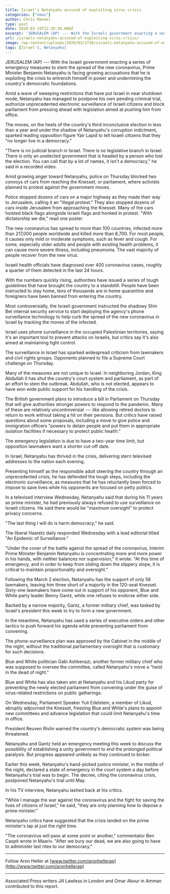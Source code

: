 ```yaml
---
title: Israel's Netanyahu accused of exploiting virus crisis
categories: ["news"]
author: Chris Manoel
type: post
date: 2020-03-19T12:20:38.000Z
excerpt: 'JERUSALEM (AP) --- With the Israeli government enacting a series of emergency measures to stem the spread of the new coronavirus, Prime Minister Benjamin Netanyahu is facing growing accusations that he is exploiting the crisis to entrench himself in power and undermining the country''s democratic foundations. Amid a wave of sweeping restrictions that have put Israel&hellip; '
url: /israels-netanyahu-accused-of-exploiting-virus-crisis/
image: /wp-content/uploads/2020/03/3738/israels-netanyahu-accused-of-exploiting-virus-crisis.jpg
tags: [Israel's, Netanyahu]
---
```


JERUSALEM (AP) --- With the Israeli government enacting a series of emergency measures to stem the spread of the new coronavirus, Prime Minister Benjamin Netanyahu is facing growing accusations that he is exploiting the crisis to entrench himself in power and undermining the country's democratic foundations.

Amid a wave of sweeping restrictions that have put Israel in near shutdown mode, Netanyahu has managed to postpone his own pending criminal trial, authorize unprecedented electronic surveillance of Israeli citizens and block parliament from pressing ahead with legislation aimed at pushing him from office.

The moves, on the heels of the country's third inconclusive election in less than a year and under the shadow of Netanyahu's corruption indictment, sparked leading opposition figure Yair Lapid to tell Israeli citizens that they "no longer live in a democracy."

"There is no judicial branch in Israel. There is no legislative branch in Israel. There is only an unelected government that is headed by a person who lost the election. You can call that by a lot of names, it isn't a democracy," he said in a recorded video.

Amid growing anger toward Netanyahu, police on Thursday blocked two convoys of cars from reaching the Knesset, or parliament, where activists planned to protest against the government moves.

Police stopped dozens of cars on a major highway as they made their way to Jerusalem, calling it an "illegal protest." They also stopped dozens of cars inside Jerusalem from approaching the Knesset. Many of the cars hoisted black flags alongside Israeli flags and honked in protest. "With dictatorship we die," read one poster.

The new coronavirus has spread to more than 100 countries, infected more than 217,000 people worldwide and killed more than 8,700. For most people, it causes only mild or moderate symptoms, such as fever and cough. For some, especially older adults and people with existing health problems, it can cause more severe illness, including pneumonia. The vast majority of people recover from the new virus.

Israeli health officials have diagnosed over 400 coronavirus cases, roughly a quarter of them detected in the last 24 hours.

With the numbers quickly rising, authorities have issued a series of tough guidelines that have brought the country to a standstill. People have been instructed to stay home, tens of thousands are in home quarantine and foreigners have been banned from entering the country.

Most controversially, the Israeli government instructed the shadowy Shin Bet internal security service to start deploying the agency's phone surveillance technology to help curb the spread of the new coronavirus in Israel by tracking the moves of the infected.

Israel uses phone surveillance in the occupied Palestinian territories, saying it's an important tool to prevent attacks on Israelis, but critics say it's also aimed at maintaining tight control.

The surveillance in Israel has sparked widespread criticism from lawmakers and civil rights groups. Opponents planned to file a Supreme Court challenge on Thursday.

Many of the measures are not unique to Israel. In neighboring Jordan, King Abdullah II has shut the country's court system and parliament, as part of an effort to stem the outbreak. Abdullah, who is not elected, appears to have won wide public support for his handling of the crisis.

The British government plans to introduce a bill in Parliament on Thursday that will give authorities stronger powers to respond to the pandemic. Many of these are relatively uncontroversial --- like allowing retired doctors to return to work without taking a hit on their pensions. But critics have raised questions about some proposals, including a move to give police and immigration officers "powers to detain people and put them in appropriate isolation facilities if necessary to protect public health."

The emergency legislation is due to have a two-year time limit, but opposition lawmakers want a shorter cut-off date.

In Israel, Netanyahu has thrived in the crisis, delivering stern televised addresses to the nation each evening.

Presenting himself as the responsible adult steering the country through an unprecedented crisis, he has defended the tough steps, including the electronic surveillance, as measures that he has reluctantly been forced to impose to save lives while his opponents are focused on petty politics.

In a televised interview Wednesday, Netanyahu said that during his 11 years as prime minister, he had previously always refused to use surveillance on Israeli citizens. He said there would be "maximum oversight" to protect privacy concerns.

"The last thing I will do is harm democracy," he said.

The liberal Haaretz daily responded Wednesday with a lead editorial titled "An Epidemic of Surveillance."

"Under the cover of the battle against the spread of the coronavirus, Interim Prime Minister Benjamin Netanyahu is concentrating more and more power in his hands, with neither balances nor supervision," it wrote. "At this time of emergency, and in order to keep from sliding down the slippery slope, it is critical to maintain proportionality and oversight."

Following the March 2 election, Netanyahu has the support of only 58 lawmakers, leaving him three short of a majority in the 120-seat Knesset. Sixty-one lawmakers have come out in support of his opponent, Blue and White party leader Benny Gantz, while one refuses to endorse either side.

Backed by a narrow majority, Gantz, a former military chief, was tasked by Israel's president this week to try to form a new government.

In the meantime, Netanyahu has used a series of executive orders and other tactics to push forward his agenda while preventing parliament from convening.

The phone-surveillance plan was approved by the Cabinet in the middle of the night, without the traditional parliamentary oversight that is customary for such decisions.

Blue and White politician Gabi Ashkenazi, another former military chief who was supposed to oversee the committee, called Netanyahu's move a "heist in the dead of night."

Blue and White has also taken aim at Netanyahu and his Likud party for preventing the newly elected parliament from convening under the guise of virus-related restrictions on public gatherings.

On Wednesday, Parliament Speaker Yuli Edelstein, a member of Likud, abruptly adjourned the Knesset, freezing Blue and White's plans to appoint new committees and advance legislation that could limit Netanyahu's time in office.

President Reuven Rivlin warned the country's democratic system was being threatened.

Netanyahu and Gantz held an emergency meeting this week to discuss the possibility of establishing a unity government to end the prolonged political paralysis. But progress appeared unlikely as they continued to bicker.

Earlier this week, Netanyahu's hand-picked justice minister, in the middle of the night, declared a state of emergency in the court system a day before Netanyahu's trial was to begin. The decree, citing the coronavirus crisis, postponed Netanyahu's trial until May.

In his TV interview, Netanyahu lashed back at his critics.

"While I manage the war against the coronavirus and the fight for saving the lives of citizens of Israel," he said, "they are only planning how to depose a prime minister."

Netanyahu critics have suggested that the crisis landed on the prime minister's lap at just the right time.

"The coronavirus will pass at some point or another," commentator Ben Caspit wrote in Maariv. "After we bury our dead, we are also going to have to administer last rites to our democracy."

* * *

Follow Aron Heller at [www.twitter.com/aronhellerap](http://www.twitter.com/aronhellerap)

* * *

Associated Press writers Jill Lawless in London and Omar Akour in Amman contributed to this report.
